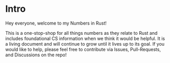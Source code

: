 # Intro

Hey everyone, welcome to my Numbers in Rust!

This is a one-stop-shop for all things numbers as they relate to Rust and includes foundational CS information when we think it would be helpful.
It is a living document and will continue to grow until it lives up to its goal.
If you would like to help, please feel free to contribute via Issues, Pull-Requests, and Discussions on the repo!

